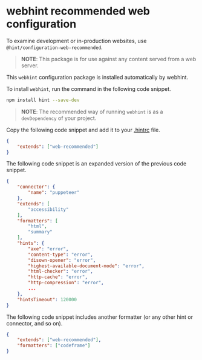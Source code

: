 # webhint recommended web configuration

To examine development or in-production websites, use
`@hint/configuration-web-recommended`.

> **NOTE**:  This package is for use against any content served from a web
> server.

This `webhint` configuration package is installed automatically by webhint.

To install `webhint`, run the command in the following code snippet.

```bash
npm install hint --save-dev
```

> **NOTE**:  The recommended way of running `webhint` is as a `devDependency`
> of your project.

Copy the following code snippet and add it to your
[.hintrc][UserGuideConfiguringWebhintSummary] file.

```json
{
    "extends": ["web-recommended"]
}
```

The following code snippet is an expanded version of the previous code snippet.

```json
{
    "connector": {
        "name": "puppeteer"
    },
    "extends": [
        "accessibility"
    ],
    "formatters": [
        "html",
        "summary"
    ],
    "hints": {
        "axe": "error",
        "content-type": "error",
        "disown-opener": "error",
        "highest-available-document-mode": "error",
        "html-checker": "error",
        "http-cache": "error",
        "http-compression": "error",
        ...
    },
    "hintsTimeout": 120000
}
```

The following code snippet includes another formatter \(or any other
hint or connector, and so on\).

```json
{
    "extends": ["web-recommended"],
    "formatters": ["codeframe"]
}
```

<!-- links -->

[UserGuideConfiguringWebhintSummary]: https://webhint.io/docs/user-guide/configuring-webhint/summary/ "Configure webhint | webhint"
